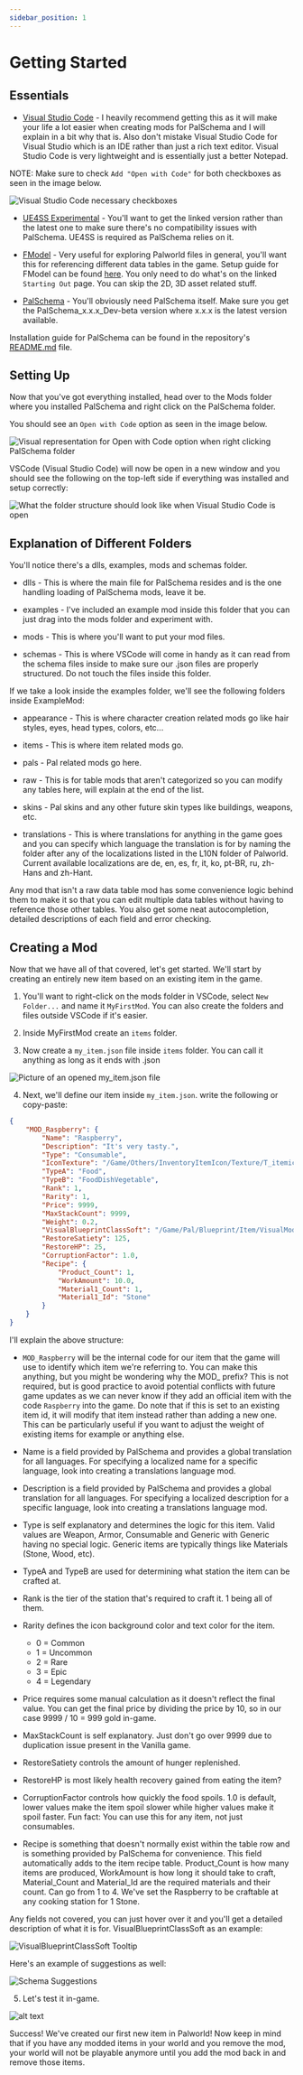 ```yaml
---
sidebar_position: 1
---
```


# Getting Started

## Essentials

* [Visual Studio Code](https://code.visualstudio.com/) - I heavily recommend getting this as it will make your life a lot easier when creating mods for PalSchema and I will explain in a bit why that is. Also don't mistake Visual Studio Code for Visual Studio which is an IDE rather than just a rich text editor. Visual Studio Code is very lightweight and is essentially just a better Notepad.

NOTE: Make sure to check `Add "Open with Code"` for both checkboxes as seen in the image below.

![Visual Studio Code necessary checkboxes](assets/vscode_install.png)

* [UE4SS Experimental](https://github.com/UE4SS-RE/RE-UE4SS/releases/download/experimental/UE4SS_v3.0.1-253-g154f502.zip) - You'll want to get the linked version rather than the latest one to make sure there's no compatibility issues with PalSchema. UE4SS is required as PalSchema relies on it.

* [FModel](https://fmodel.app/) - Very useful for exploring Palworld files in general, you'll want this for referencing different data tables in the game. Setup guide for FModel can be found [here](https://pwmodding.wiki/docs/asset-swapping/StartingOut). You only need to do what's on the linked `Starting Out` page. You can skip the 2D, 3D asset related stuff.

* [PalSchema](https://github.com/Okaetsu/PalSchema/releases) - You'll obviously need PalSchema itself. Make sure you get the PalSchema_x.x.x_Dev-beta version where x.x.x is the latest version available.

Installation guide for PalSchema can be found in the repository's [README.md](https://github.com/Okaetsu/PalSchema/blob/main/README.md) file.

## Setting Up

Now that you've got everything installed, head over to the Mods folder where you installed PalSchema and right click on the PalSchema folder.

You should see an `Open with Code` option as seen in the image below.

![Visual representation for Open with Code option when right clicking PalSchema folder](assets/vscode_context.png)

VSCode (Visual Studio Code) will now be open in a new window and you should see the following on the top-left side if everything was installed and setup correctly:

![What the folder structure should look like when Visual Studio Code is open](assets/vscode_project_structure.png)

## Explanation of Different Folders

You'll notice there's a dlls, examples, mods and schemas folder.

* dlls - This is where the main file for PalSchema resides and is the one handling loading of PalSchema mods, leave it be.

* examples - I've included an example mod inside this folder that you can just drag into the mods folder and experiment with.

* mods - This is where you'll want to put your mod files.

* schemas - This is where VSCode will come in handy as it can read from the schema files inside to make sure our .json files are properly structured. Do not touch the files inside this folder.

If we take a look inside the examples folder, we'll see the following folders inside ExampleMod:

* appearance - This is where character creation related mods go like hair styles, eyes, head types, colors, etc...

* items - This is where item related mods go.

* pals - Pal related mods go here.

* raw - This is for table mods that aren't categorized so you can modify any tables here, will explain at the end of the list.

* skins - Pal skins and any other future skin types like buildings, weapons, etc.

* translations - This is where translations for anything in the game goes and you can specify which language the translation is for by naming the folder after any of the localizations listed in the L10N folder of Palworld. Current available localizations are de, en, es, fr, it, ko, pt-BR, ru, zh-Hans and zh-Hant.

Any mod that isn't a raw data table mod has some convenience logic behind them to make it so that you can edit multiple data tables without having to reference those other tables. You also get some neat autocompletion, detailed descriptions of each field and error checking.

## Creating a Mod

Now that we have all of that covered, let's get started. We'll start by creating an entirely new item based on an existing item in the game.

1. You'll want to right-click on the mods folder in VSCode, select `New Folder...` and name it `MyFirstMod`. You can also create the folders and files outside VSCode if it's easier.

2. Inside MyFirstMod create an `items` folder.

3. Now create a `my_item.json` file inside `items` folder. You can call it anything as long as it ends with .json

![Picture of an opened my_item.json file](assets/my_item.png)

4. Next, we'll define our item inside `my_item.json`. write the following or copy-paste:

```json
{
    "MOD_Raspberry": {
        "Name": "Raspberry",
        "Description": "It's very tasty.",
        "Type": "Consumable",
        "IconTexture": "/Game/Others/InventoryItemIcon/Texture/T_itemicon_Food_Berries.T_itemicon_Food_Berries",
        "TypeA": "Food",
        "TypeB": "FoodDishVegetable",
        "Rank": 1,
        "Rarity": 1,
        "Price": 9999,
        "MaxStackCount": 9999,
        "Weight": 0.2,
        "VisualBlueprintClassSoft": "/Game/Pal/Blueprint/Item/VisualModel/BP_Item_BerryRed.BP_Item_BerryRed_C",
        "RestoreSatiety": 125,
        "RestoreHP": 25,
        "CorruptionFactor": 1.0,
        "Recipe": {
            "Product_Count": 1,
            "WorkAmount": 10.0,
            "Material1_Count": 1,
            "Material1_Id": "Stone"
        }
    }
}
```

I'll explain the above structure:

- `MOD_Raspberry` will be the internal code for our item that the game will use to identify which item we're referring to. You can make this anything, but you might be wondering why the MOD_ prefix? This is not required, but is good practice to avoid potential conflicts with future game updates as we can never know if they add an official item with the code `Raspberry` into the game. Do note that if this is set to an existing item id, it will modify that item instead rather than adding a new one. This can be particularly useful if you want to adjust the weight of existing items for example or anything else.

- Name is a field provided by PalSchema and provides a global translation for all languages. For specifying a localized name for a specific language, look into creating a translations language mod.

- Description is a field provided by PalSchema and provides a global translation for all languages. For specifying a localized description for a specific language, look into creating a translations language mod.

- Type is self explanatory and determines the logic for this item. Valid values are Weapon, Armor, Consumable and Generic with Generic having no special logic. Generic items are typically things like Materials (Stone, Wood, etc).

- TypeA and TypeB are used for determining what station the item can be crafted at.

- Rank is the tier of the station that's required to craft it. 1 being all of them.

- Rarity defines the icon background color and text color for the item.
  - 0 = Common
  - 1 = Uncommon
  - 2 = Rare
  - 3 = Epic
  - 4 = Legendary

- Price requires some manual calculation as it doesn't reflect the final value. You can get the final price by dividing the price by 10, so in our case 9999 / 10 = 999 gold in-game.

- MaxStackCount is self explanatory. Just don't go over 9999 due to duplication issue present in the Vanilla game.

- RestoreSatiety controls the amount of hunger replenished.

- RestoreHP is most likely health recovery gained from eating the item?

- CorruptionFactor controls how quickly the food spoils. 1.0 is default, lower values make the item spoil slower while higher values make it spoil faster. Fun fact: You can use this for any item, not just consumables.

- Recipe is something that doesn't normally exist within the table row and is something provided by PalSchema for convenience. This field automatically adds to the item recipe table. Product_Count is how many items are produced, WorkAmount is how long it should take to craft, Material_Count and Material_Id are the required materials and their count. Can go from 1 to 4. We've set the Raspberry to be craftable at any cooking station for 1 Stone.

Any fields not covered, you can just hover over it and you'll get a detailed description of what it is for. VisualBlueprintClassSoft as an example:

![VisualBlueprintClassSoft Tooltip](assets/visual_blueprint_class_soft.png)

Here's an example of suggestions as well:

![Schema Suggestions](assets/schema_suggestions.png)

5. Let's test it in-game.

![alt text](assets/congratulations.png)

Success! We've created our first new item in Palworld! Now keep in mind that if you have any modded items in your world and you remove the mod, your world will not be playable anymore until you add the mod back in and remove those items.